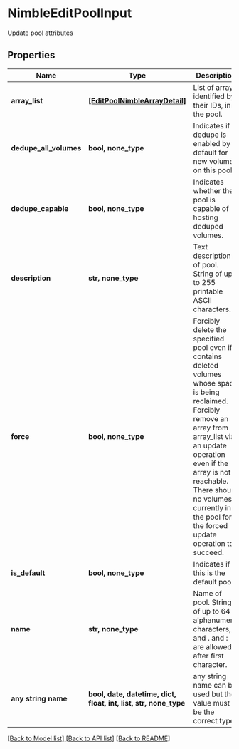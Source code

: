 # NimbleEditPoolInput

Update pool attributes

## Properties
Name | Type | Description | Notes
------------ | ------------- | ------------- | -------------
**array_list** | [**[EditPoolNimbleArrayDetail]**](EditPoolNimbleArrayDetail.md) | List of arrays identified by their IDs, in the pool. | [optional] 
**dedupe_all_volumes** | **bool, none_type** | Indicates if dedupe is enabled by default for new volumes on this pool. | [optional] 
**dedupe_capable** | **bool, none_type** | Indicates whether the pool is capable of hosting deduped volumes. | [optional] 
**description** | **str, none_type** | Text description of pool. String of up to 255 printable ASCII characters. | [optional] 
**force** | **bool, none_type** | Forcibly delete the specified pool even if it contains deleted volumes whose space is being reclaimed. Forcibly remove an array from array_list via an update operation even if the array is not reachable. There should no volumes currently in the pool for the forced update operation to succeed. | [optional] 
**is_default** | **bool, none_type** | Indicates if this is the default pool. | [optional] 
**name** | **str, none_type** | Name of pool. String of up to 64 alphanumeric characters, - and . and : are allowed after first character. | [optional] 
**any string name** | **bool, date, datetime, dict, float, int, list, str, none_type** | any string name can be used but the value must be the correct type | [optional]

[[Back to Model list]](../README.md#documentation-for-models) [[Back to API list]](../README.md#documentation-for-api-endpoints) [[Back to README]](../README.md)


